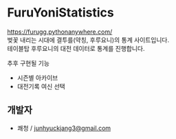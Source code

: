 # FuruYoniStatistics
https://furugg.pythonanywhere.com/  
벚꽃 내리는 시대에 결투를(약칭, 후루요니)의 통계 사이트입니다.  
테이블탑 후루요니의 대전 데이터로 통계를 진행합니다.  

추후 구현될 기능
- 시즌별 아카이브  
- 대전기록 여신 선택  

## 개발자
- 쾌청 / junhyuckjang3@gmail.com